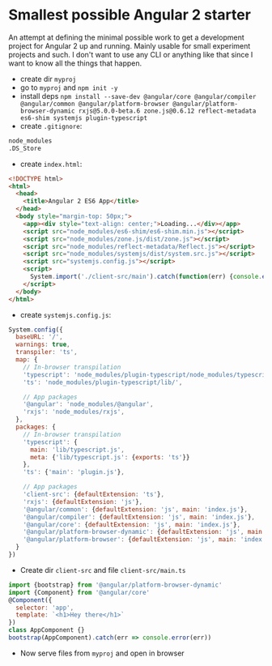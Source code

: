 # Smallest possible Angular 2 starter

An attempt at defining the minimal possible work to get a development project for Angular 2 up and running. Mainly usable for small experiment projects and such. I don't want to use any CLI or anything like that since I want to know all the things that happen.

- create dir `myproj`
- go to `myproj` and `npm init -y`
- install deps `npm install --save-dev @angular/core @angular/compiler @angular/common @angular/platform-browser @angular/platform-browser-dynamic rxjs@5.0.0-beta.6 zone.js@0.6.12 reflect-metadata es6-shim systemjs plugin-typescript`
- create `.gitignore`:

```bash
node_modules
.DS_Store
```

- create `index.html`:

```html
<!DOCTYPE html>
<html>
  <head>
    <title>Angular 2 ES6 App</title>
  </head>
  <body style="margin-top: 50px;">
    <app><div style="text-align: center;">Loading...</div></app>
    <script src="node_modules/es6-shim/es6-shim.min.js"></script>
    <script src="node_modules/zone.js/dist/zone.js"></script>
    <script src="node_modules/reflect-metadata/Reflect.js"></script>
    <script src="node_modules/systemjs/dist/system.src.js"></script>
    <script src="systemjs.config.js"></script>
    <script>
      System.import('./client-src/main').catch(function(err) {console.error(err)})
    </script>
  </body>
</html>
```

- create `systemjs.config.js`:

```javascript
System.config({
  baseURL: '/',
  warnings: true,
  transpiler: 'ts',
  map: {
    // In-browser transpilation
    'typescript': 'node_modules/plugin-typescript/node_modules/typescript',
    'ts': 'node_modules/plugin-typescript/lib/',

    // App packages
    '@angular': 'node_modules/@angular',
    'rxjs': 'node_modules/rxjs',
  },
  packages: {
    // In-browser transpilation
    'typescript': {
      main: 'lib/typescript.js',
      meta: {'lib/typescript.js': {exports: 'ts'}}
    },
    'ts': {'main': 'plugin.js'},

    // App packages
    'client-src': {defaultExtension: 'ts'},
    'rxjs': {defaultExtension: 'js'},
    '@angular/common': {defaultExtension: 'js', main: 'index.js'},
    '@angular/compiler': {defaultExtension: 'js', main: 'index.js'},
    '@angular/core': {defaultExtension: 'js', main: 'index.js'},
    '@angular/platform-browser-dynamic': {defaultExtension: 'js', main: 'index.js'},
    '@angular/platform-browser': {defaultExtension: 'js', main: 'index.js'}
  }
})

```

- Create dir `client-src` and file `client-src/main.ts`

```javascript
import {bootstrap} from '@angular/platform-browser-dynamic'
import {Component} from '@angular/core'
@Component({
  selector: 'app',
  template: `<h1>Hey there</h1>`
})
class AppComponent {}
bootstrap(AppComponent).catch(err => console.error(err))
```

- Now serve files from `myproj` and open in browser